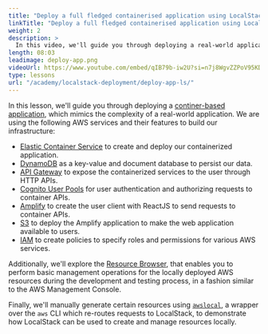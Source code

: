 ```yaml
---
title: "Deploy a full fledged containerised application using LocalStack"
linkTitle: "Deploy a full fledged containerised application using LocalStack"
weight: 2
description: >
  In this video, we'll guide you through deploying a real-world application that uses various AWS services, such as DynamoDB, ECS, API Gateway, and more. We'll attempt to input data into DynamoDB using the deployed application and then retrieve the same data using the Localstack's DynamoDB resource browser to demonstrate how Localstack enhances the developer experience for cloud applications.
length: 08:03
leadimage: deploy-app.png
videoUrl: https://www.youtube.com/embed/qIB79b-iw2U?si=n7j8WgvZZPoV95KD
type: lessons
url: "/academy/localstack-deployment/deploy-app-ls/"
---
```


In this lesson, we'll guide you through deploying a [continer-based application](https://github.com/localstack/localstack-workshop/tree/main/02-serverless-api-ecs-apigateway), which mimics the complexity of a real-world application. We are using the following AWS services and their features to build our infrastructure:

  - [Elastic Container Service](https://docs.localstack.cloud/user-guide/aws/elastic-container-service/) to create and deploy our containerized application.
  - [DynamoDB](https://docs.localstack.cloud/user-guide/aws/dynamodb/) as a key-value and document database to persist our data.
  - [API Gateway](https://docs.localstack.cloud/user-guide/aws/apigatewayv2/) to expose the containerized services to the user through HTTP APIs.
  - [Cognito User Pools](https://docs.localstack.cloud/user-guide/aws/cognito/) for user authentication and authorizing requests to container APIs.
  - [Amplify](https://docs.localstack.cloud/user-guide/aws/amplify/) to create the user client with ReactJS to send requests to container APIs.
  - [S3](https://docs.localstack.cloud/user-guide/aws/s3/) to deploy the Amplify application to make the web application available to users.
  - [IAM](https://docs.localstack.cloud/user-guide/aws/iam/) to create policies to specify roles and permissions for various AWS services.

Additionally, we'll explore the [Resource Browser](https://docs.localstack.cloud/user-guide/web-application/resource-browser/), that enables you to perform basic management operations for the locally deployed AWS resources during the development and testing process, in a fashion similar to the AWS Management Console.

Finally, we'll manually generate certain resources using [`awslocal`](https://docs.localstack.cloud/user-guide/integrations/aws-cli/#localstack-aws-cli-awslocal), a wrapper over the `aws` CLI which re-routes requests to LocalStack, to demonstrate how LocalStack can be used to create and manage resources locally.
